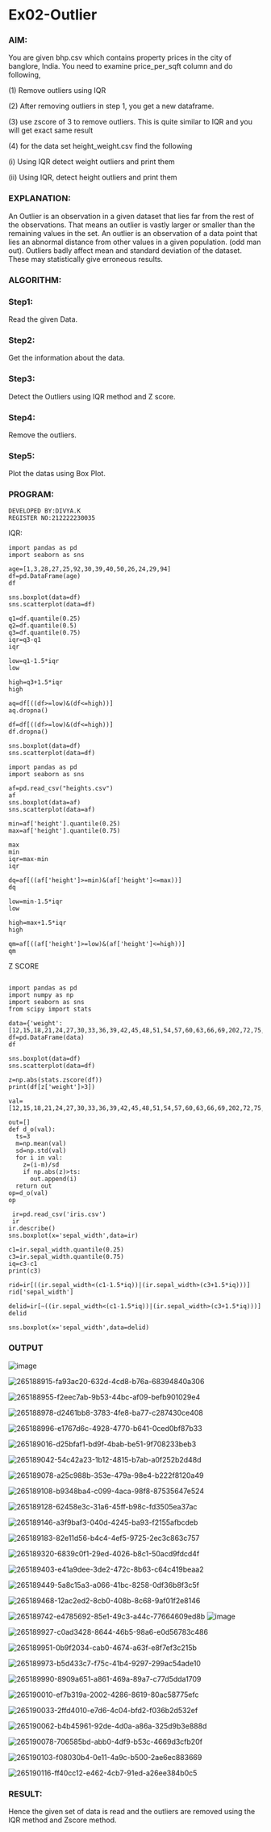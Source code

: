 # Ex02-Outlier
### AIM:
You are given bhp.csv which contains property prices in the city of banglore, India. You need to examine price_per_sqft column and do following,

(1) Remove outliers using IQR

(2) After removing outliers in step 1, you get a new dataframe.

(3) use zscore of 3 to remove outliers. This is quite similar to IQR and you will get exact same result

(4) for the data set height_weight.csv find the following

(i) Using IQR detect weight outliers and print them

(ii) Using IQR, detect height outliers and print them

### EXPLANATION:
An Outlier is an observation in a given dataset that lies far from the rest of the observations. That means an outlier is vastly larger or smaller than the remaining values in the set. An outlier is an observation of a data point that lies an abnormal distance from other values in a given population. (odd man out). Outliers badly affect mean and standard deviation of the dataset. These may statistically give erroneous results.

### ALGORITHM:

### Step1: 
Read the given Data.
### Step2:
Get the information about the data.
### Step3:
Detect the Outliers using IQR method and Z score.
### Step4:
Remove the outliers.
### Step5: 
Plot the datas using Box Plot.

### PROGRAM:
```
DEVELOPED BY:DIVYA.K
REGISTER NO:212222230035
```
IQR:
```
import pandas as pd
import seaborn as sns

age=[1,3,28,27,25,92,30,39,40,50,26,24,29,94]
df=pd.DataFrame(age)
df

sns.boxplot(data=df)
sns.scatterplot(data=df)

q1=df.quantile(0.25)
q2=df.quantile(0.5)
q3=df.quantile(0.75)
iqr=q3-q1
iqr

low=q1-1.5*iqr
low

high=q3+1.5*iqr
high

aq=df[((df>=low)&(df<=high))]
aq.dropna()

df=df[((df>=low)&(df<=high))]
df.dropna()

sns.boxplot(data=df)
sns.scatterplot(data=df)

import pandas as pd
import seaborn as sns

af=pd.read_csv("heights.csv")
af
sns.boxplot(data=af)
sns.scatterplot(data=af)

min=af['height'].quantile(0.25)
max=af['height'].quantile(0.75)

max
min
iqr=max-min
iqr

dq=af[((af['height']>=min)&(af['height']<=max))]
dq

low=min-1.5*iqr
low

high=max+1.5*iqr
high

qm=af[((af['height']>=low)&(af['height']<=high))]
qm
```
Z SCORE
```

import pandas as pd
import numpy as np
import seaborn as sns
from scipy import stats

data={'weight':[12,15,18,21,24,27,30,33,36,39,42,45,48,51,54,57,60,63,66,69,202,72,75,78,81,84,232,87,90,93,96,99,258]}
df=pd.DataFrame(data)
df

sns.boxplot(data=df)
sns.scatterplot(data=df)

z=np.abs(stats.zscore(df))
print(df[z['weight']>3])

val=[12,15,18,21,24,27,30,33,36,39,42,45,48,51,54,57,60,63,66,69,202,72,75,78,81,84,232,87,90,93,96,99,258]

out=[]
def d_o(val):
  ts=3
  m=np.mean(val)
  sd=np.std(val)
  for i in val:
    z=(i-m)/sd
    if np.abs(z)>ts:
      out.append(i)
  return out
op=d_o(val)
op

 ir=pd.read_csv('iris.csv')
 ir
ir.describe()
sns.boxplot(x='sepal_width',data=ir)

c1=ir.sepal_width.quantile(0.25)
c3=ir.sepal_width.quantile(0.75)
iq=c3-c1
print(c3)

rid=ir[((ir.sepal_width<(c1-1.5*iq))|(ir.sepal_width>(c3+1.5*iq)))]
rid['sepal_width']

delid=ir[~((ir.sepal_width<(c1-1.5*iq))|(ir.sepal_width>(c3+1.5*iq)))]
delid

sns.boxplot(x='sepal_width',data=delid)
```
### OUTPUT

![image](https://github.com/divyakumars/ODD2023---Datascience---Ex-02/assets/119393621/f3f478e2-7067-43bb-97d9-2b358a3457d4)



![265188915-fa93ac20-632d-4cd8-b76a-68394840a306](https://github.com/divyakumars/ODD2023---Datascience---Ex-02/assets/119393621/ed79c491-c463-4b18-a2e9-30596b33dc8d)





![265188955-f2eec7ab-9b53-44bc-af09-befb901029e4](https://github.com/divyakumars/ODD2023---Datascience---Ex-02/assets/119393621/07efeec8-2849-4ae9-9131-2dc29f42c019)


![265188978-d2461bb8-3783-4fe8-ba77-c287430ce408](https://github.com/divyakumars/ODD2023---Datascience---Ex-02/assets/119393621/7970ff61-1016-491d-bd5b-1a7827ccd0b6)


![265188996-e1767d6c-4928-4770-b641-0ced0bf87b33](https://github.com/divyakumars/ODD2023---Datascience---Ex-02/assets/119393621/a7a4b055-aeed-4561-9dae-10a9cb1a59a7)


![265189016-d25bfaf1-bd9f-4bab-be51-9f708233beb3](https://github.com/divyakumars/ODD2023---Datascience---Ex-02/assets/119393621/a6f3ece1-3df1-4098-9ed7-0dcf0910b299)


![265189042-54c42a23-1b12-4815-b7ab-a0f252b2d48d](https://github.com/divyakumars/ODD2023---Datascience---Ex-02/assets/119393621/2113c69e-2f52-4504-8e8f-15c6ba4bfb60)


![265189078-a25c988b-353e-479a-98e4-b222f8120a49](https://github.com/divyakumars/ODD2023---Datascience---Ex-02/assets/119393621/52ec1916-47b3-4b40-a286-f64b961841fa)



![265189108-b9348ba4-c099-4aca-98f8-87535647e524](https://github.com/divyakumars/ODD2023---Datascience---Ex-02/assets/119393621/83eb50f0-ba23-422c-8d79-8c8a01b1be70)


![265189128-62458e3c-31a6-45ff-b98c-fd3505ea37ac](https://github.com/divyakumars/ODD2023---Datascience---Ex-02/assets/119393621/eb34952f-b0b5-40e4-8bff-d48d9827fb68)





![265189146-a3f9baf3-040d-4245-ba93-f2155afbcdeb](https://github.com/divyakumars/ODD2023---Datascience---Ex-02/assets/119393621/0160d345-7dcb-4dbb-a9d3-ff158b548626)



![265189183-82e11d56-b4c4-4ef5-9725-2ec3c863c757](https://github.com/divyakumars/ODD2023---Datascience---Ex-02/assets/119393621/2e9e39f9-2ca3-4e0a-a75b-9b97c55b0115)




![265189320-6839c0f1-29ed-4026-b8c1-50acd9fdcd4f](https://github.com/divyakumars/ODD2023---Datascience---Ex-02/assets/119393621/4ae5966c-b5b1-48b7-8ca7-51b2a05cf068)



![265189403-e41a9dee-3de2-472c-8b63-c64c419beaa2](https://github.com/divyakumars/ODD2023---Datascience---Ex-02/assets/119393621/3ebdfd68-a4d1-428a-b960-29e5a1210485)

![265189449-5a8c15a3-a066-41bc-8258-0df36b8f3c5f](https://github.com/divyakumars/ODD2023---Datascience---Ex-02/assets/119393621/cb999a5b-275d-4dc7-961f-7800b5451501)

![265189468-12ac2ed2-8cb0-408b-8c68-9af01f2e8146](https://github.com/divyakumars/ODD2023---Datascience---Ex-02/assets/119393621/b1655335-1978-42ff-a039-dd4c1dc9d77b)

![265189742-e4785692-85e1-49c3-a44c-77664609ed8b](https://github.com/divyakumars/ODD2023---Datascience---Ex-02/assets/119393621/afd03d2b-4d17-44c5-95f1-4738904fb61c)
![image](https://github.com/divyakumars/ODD2023---Datascience---Ex-02/assets/119393621/ff1ca552-5a59-4084-a416-30ee22a387ff)


![265189927-c0ad3428-8644-46b5-98a6-e0d56783c486](https://github.com/divyakumars/ODD2023---Datascience---Ex-02/assets/119393621/8bf48df0-c437-48d0-bd28-e5a5bffefa9e)


![265189951-0b9f2034-cab0-4674-a63f-e8f7ef3c215b](https://github.com/divyakumars/ODD2023---Datascience---Ex-02/assets/119393621/40ee6f3e-2b00-4a45-a5ef-0c0abc224dbd)


![265189973-b5d433c7-f75c-41b4-9297-299ac54ade10](https://github.com/divyakumars/ODD2023---Datascience---Ex-02/assets/119393621/44a6d879-dd03-4132-8658-353833b9ef44)


![265189990-8909a651-a861-469a-89a7-c77d5dda1709](https://github.com/divyakumars/ODD2023---Datascience---Ex-02/assets/119393621/fb4e9a0f-86a2-4092-9294-f96cbb5bf1a4)


![265190010-ef7b319a-2002-4286-8619-80ac58775efc](https://github.com/divyakumars/ODD2023---Datascience---Ex-02/assets/119393621/ba5c5483-98ee-4faf-845d-17ab9e64644b)

![265190033-2ffd4010-e7d6-4c04-bfd2-f036b2d532ef](https://github.com/divyakumars/ODD2023---Datascience---Ex-02/assets/119393621/45045707-51f5-4d57-ba92-b3d3a6d0f3f7)

![265190062-b4b45961-92de-4d0a-a86a-325d9b3e888d](https://github.com/divyakumars/ODD2023---Datascience---Ex-02/assets/119393621/b73d670c-2a80-49e3-af56-3971c1c59963)

![265190078-706585bd-abb0-4df9-b53c-4669d3cfb20f](https://github.com/divyakumars/ODD2023---Datascience---Ex-02/assets/119393621/307a59d0-092a-4b97-adf3-4b8ab5141b8e)

![265190103-f08030b4-0e11-4a9c-b500-2ae6ec883669](https://github.com/divyakumars/ODD2023---Datascience---Ex-02/assets/119393621/c22957a3-809a-4c0a-b88c-dc48cdc31661)



![265190116-ff40cc12-e462-4cb7-91ed-a26ee384b0c5](https://github.com/divyakumars/ODD2023---Datascience---Ex-02/assets/119393621/c4453ca9-1838-4506-bf6c-b9304d4fb03e)



### RESULT:
Hence the given set of data is read and the outliers are removed using the IQR method and Zscore method.
























